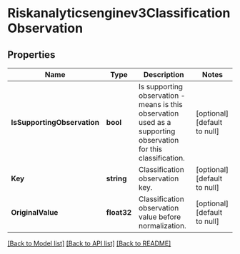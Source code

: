 # Riskanalyticsenginev3ClassificationObservation

## Properties
Name | Type | Description | Notes
------------ | ------------- | ------------- | -------------
**IsSupportingObservation** | **bool** | Is supporting observation - means is this observation used as a supporting observation for this classification. | [optional] [default to null]
**Key** | **string** | Classification observation key. | [optional] [default to null]
**OriginalValue** | **float32** | Classification observation value before normalization. | [optional] [default to null]

[[Back to Model list]](../README.md#documentation-for-models) [[Back to API list]](../README.md#documentation-for-api-endpoints) [[Back to README]](../README.md)

